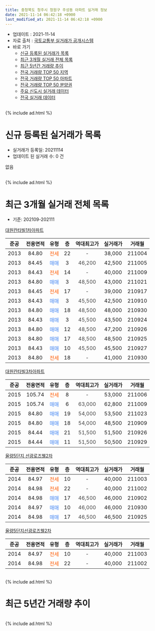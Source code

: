 ```yaml
---
title: 충청북도 청주시 청원구 주성동 아파트 실거래 정보
date: 2021-11-14 06:42:18 +0900
last_modified_at: 2021-11-14 06:42:18 +0900
---
```


* 업데이트 : 2021-11-14
* 자료 출처 : [국토교통부 실거래가 공개시스템](http://rt.molit.go.kr)
* 바로 가기
    * [신규 등록된 실거래가 목록](#신규-등록된-실거래가-목록)
    * [최근 3개월 실거래 전체 목록](#최근-3개월-실거래-전체-목록)
    * [최근 5년간 거래량 추이](#최근-5년간-거래량-추이)
    * [전국 거래량 TOP 50 지역](https://inasie.github.io/apt-trade-info/최근-3개월-전국에서-가장-거래가-많이-발생한-지역)
    * [전국 거래량 TOP 50 아파트](https://inasie.github.io/apt-trade-info/최근-3개월-전국에서-가장-거래가-많이-발생한-아파트)
    * [전국 거래량 TOP 50 분양권](https://inasie.github.io/apt-trade-info/최근-3개월-전국에서-가장-거래가-많이-발생한-분양권)
    * [주요 신도시 실거래 데이터](https://inasie.github.io/apt-trade-info/주요-신도시)
    * [전국 실거래 데이터](https://inasie.github.io/apt-trade-info/전국)
<br>
{% include ad.html %}
<br>

# 신규 등록된 실거래가 목록
* 실거래가 등록일: 20211114
* 업데이트 된 실거래 수: 0 건

없음

<br>
{% include ad.html %}
<br>

# 최근 3개월 실거래 전체 목록
* 기준: 202109-202111


[대원칸타빌1차아파트](https://search.naver.com/search.naver?query=%EC%B6%A9%EC%B2%AD%EB%B6%81%EB%8F%84+%EC%B2%AD%EC%A3%BC%EC%8B%9C+%EC%B2%AD%EC%9B%90%EA%B5%AC+%EC%A3%BC%EC%84%B1%EB%8F%99+%EB%8C%80%EC%9B%90%EC%B9%B8%ED%83%80%EB%B9%8C1%EC%B0%A8%EC%95%84%ED%8C%8C%ED%8A%B8)

|준공|전용면적|유형|층|역대최고가|실거래가|거래월|
|:---:|:---:|:---:|:---:|:---:|:---:|:---:|
|2013|84.80|<span style="color:#ff5a00">전세</span>|22|<span style="color:#444444">-</span>|38,000|211004|
|2013|84.45|<span style="color:#4285f3">매매</span>|3|<span style="color:#444444">46,200</span>|42,500|211005|
|2013|84.43|<span style="color:#ff5a00">전세</span>|14|<span style="color:#444444">-</span>|40,000|211009|
|2013|84.80|<span style="color:#4285f3">매매</span>|3|<span style="color:#444444">48,500</span>|43,000|211021|
|2013|84.45|<span style="color:#ff5a00">전세</span>|17|<span style="color:#444444">-</span>|39,000|210917|
|2013|84.43|<span style="color:#4285f3">매매</span>|3|<span style="color:#444444">45,500</span>|42,500|210910|
|2013|84.80|<span style="color:#4285f3">매매</span>|18|<span style="color:#444444">48,500</span>|48,000|210930|
|2013|84.43|<span style="color:#4285f3">매매</span>|3|<span style="color:#444444">45,500</span>|43,500|210924|
|2013|84.80|<span style="color:#4285f3">매매</span>|12|<span style="color:#444444">48,500</span>|47,200|210926|
|2013|84.80|<span style="color:#4285f3">매매</span>|17|<span style="color:#444444">48,500</span>|48,500|210925|
|2013|84.43|<span style="color:#4285f3">매매</span>|10|<span style="color:#444444">45,500</span>|45,500|210927|
|2013|84.80|<span style="color:#ff5a00">전세</span>|18|<span style="color:#444444">-</span>|41,000|210930|

[대원칸타빌3차아파트](https://search.naver.com/search.naver?query=%EC%B6%A9%EC%B2%AD%EB%B6%81%EB%8F%84+%EC%B2%AD%EC%A3%BC%EC%8B%9C+%EC%B2%AD%EC%9B%90%EA%B5%AC+%EC%A3%BC%EC%84%B1%EB%8F%99+%EB%8C%80%EC%9B%90%EC%B9%B8%ED%83%80%EB%B9%8C3%EC%B0%A8%EC%95%84%ED%8C%8C%ED%8A%B8)

|준공|전용면적|유형|층|역대최고가|실거래가|거래월|
|:---:|:---:|:---:|:---:|:---:|:---:|:---:|
|2015|105.74|<span style="color:#ff5a00">전세</span>|8|<span style="color:#444444">-</span>|53,000|211006|
|2015|105.74|<span style="color:#4285f3">매매</span>|6|<span style="color:#444444">63,000</span>|62,800|211009|
|2015|84.80|<span style="color:#4285f3">매매</span>|19|<span style="color:#444444">54,000</span>|53,500|211023|
|2015|84.80|<span style="color:#4285f3">매매</span>|18|<span style="color:#444444">54,000</span>|48,500|210909|
|2015|84.44|<span style="color:#4285f3">매매</span>|21|<span style="color:#444444">51,500</span>|51,500|210926|
|2015|84.44|<span style="color:#4285f3">매매</span>|11|<span style="color:#444444">51,500</span>|50,500|210929|

[율량5단지 선광로즈웰2차](https://search.naver.com/search.naver?query=%EC%B6%A9%EC%B2%AD%EB%B6%81%EB%8F%84+%EC%B2%AD%EC%A3%BC%EC%8B%9C+%EC%B2%AD%EC%9B%90%EA%B5%AC+%EC%A3%BC%EC%84%B1%EB%8F%99+%EC%9C%A8%EB%9F%895%EB%8B%A8%EC%A7%80+%EC%84%A0%EA%B4%91%EB%A1%9C%EC%A6%88%EC%9B%B02%EC%B0%A8)

|준공|전용면적|유형|층|역대최고가|실거래가|거래월|
|:---:|:---:|:---:|:---:|:---:|:---:|:---:|
|2014|84.97|<span style="color:#ff5a00">전세</span>|10|<span style="color:#444444">-</span>|40,000|211003|
|2014|84.98|<span style="color:#ff5a00">전세</span>|22|<span style="color:#444444">-</span>|40,000|211002|
|2014|84.98|<span style="color:#4285f3">매매</span>|17|<span style="color:#444444">46,500</span>|46,000|210902|
|2014|84.97|<span style="color:#4285f3">매매</span>|10|<span style="color:#444444">46,000</span>|46,000|210930|
|2014|84.98|<span style="color:#4285f3">매매</span>|17|<span style="color:#444444">46,500</span>|46,500|210925|

[율량5단지선광로즈웰2차](https://search.naver.com/search.naver?query=%EC%B6%A9%EC%B2%AD%EB%B6%81%EB%8F%84+%EC%B2%AD%EC%A3%BC%EC%8B%9C+%EC%B2%AD%EC%9B%90%EA%B5%AC+%EC%A3%BC%EC%84%B1%EB%8F%99+%EC%9C%A8%EB%9F%895%EB%8B%A8%EC%A7%80%EC%84%A0%EA%B4%91%EB%A1%9C%EC%A6%88%EC%9B%B02%EC%B0%A8)

|준공|전용면적|유형|층|역대최고가|실거래가|거래월|
|:---:|:---:|:---:|:---:|:---:|:---:|:---:|
|2014|84.97|<span style="color:#ff5a00">전세</span>|10|<span style="color:#444444">-</span>|40,000|211003|
|2014|84.98|<span style="color:#ff5a00">전세</span>|22|<span style="color:#444444">-</span>|40,000|211002|


<br>
{% include ad.html %}
<br>

# 최근 5년간 거래량 추이


<div style="width:100%;">
    <canvas id="deal_progress" height="200"></canvas>
</div>

<script>
new Chart(document.getElementById("deal_progress"), {
    type: 'line',
    data: {
        labels: ['201611','201612','201701','201702','201703','201704','201705','201706','201707','201708','201709','201710','201711','201712','201801','201802','201803','201804','201805','201806','201807','201808','201809','201810','201811','201812','201901','201902','201903','201904','201905','201906','201907','201908','201909','201910','201911','201912','202001','202002','202003','202004','202005','202006','202007','202008','202009','202010','202011','202012','202101','202102','202103','202104','202105','202106','202107','202108','202109','202110','202111'],
        datasets: [{
            label: '매매',
            pointRadius: 1,
            data: [9, 11, 11, 15, 7, 10, 12, 17, 12, 10, 9, 7, 18, 10, 14, 14, 24, 7, 9, 5, 5, 6, 4, 13, 7, 3, 7, 9, 9, 10, 11, 13, 13, 12, 16, 33, 58, 58, 21, 18, 28, 28, 40, 14, 0, 2, 4, 5, 33, 25, 16, 12, 10, 12, 21, 6, 5, 10, 12, 4, 0],
            borderColor: "rgba(255, 201, 14, 1)",
            backgroundColor: "rgba(255, 201, 14, 0.5)",
            fill: false,
            lineTension: 0
        },{
            label: '전월세',
            pointRadius: 1,
            data: [3, 9, 8, 9, 10, 7, 3, 1, 4, 1, 1, 3, 1, 8, 8, 4, 8, 4, 2, 6, 8, 4, 7, 6, 3, 8, 9, 10, 9, 5, 6, 7, 3, 2, 0, 2, 9, 12, 18, 20, 14, 15, 18, 10, 11, 6, 3, 10, 9, 15, 13, 13, 13, 15, 6, 7, 8, 8, 2, 7, 0],
            borderColor: "rgba(0, 141, 185, 1)",
            backgroundColor: "rgba(0, 141, 185, 0.5)",
            fill: false,
            lineTension: 0
        }
        ]
    },
    options: {
        responsive: true,
        title: {
            display: false
        },
        tooltips: {
            mode: 'index',
            intersect: false
        },
        hover: {
            mode: 'nearest',
            intersect: true
        },
        scales: {
            xAxes: [{
                display: true,
                scaleLabel: {
                    display: true,
                    labelString: '년/월'
                }
            }],
            yAxes: [{
                display: true,
                ticks: {
                    suggestedMin: 0,
                },
                scaleLabel: {
                    display: true,
                    labelString: '실거래 수'
                }
            }]
        }
    }
});

</script>


<br>
{% include ad.html %}
<br>

